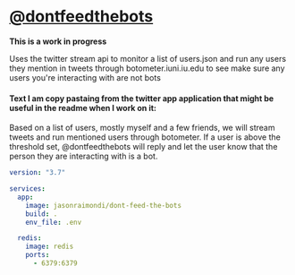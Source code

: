 # [@dontfeedthebots](https://twitter.com/dontfeedthebots)

**This is a work in progress**

Uses the twitter stream api to monitor a list of users.json and run any users they mention in tweets through botometer.iuni.iu.edu to see make sure any users you're interacting with are not bots


#### Text I am copy pastaing from the twitter app application that might be useful in the readme when I work on it:

Based on a list of users, mostly myself and a few friends, we will stream tweets and run mentioned users through botometer. If a user is above the threshold set, @dontfeedthebots will reply and let the user know that the person they are interacting with is a bot. 

```yaml
version: "3.7"

services:
  app:
    image: jasonraimondi/dont-feed-the-bots
    build: .
    env_file: .env

  redis:
    image: redis
    ports:
      - 6379:6379

```